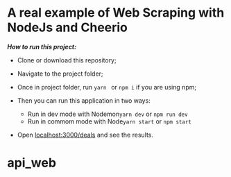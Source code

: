 # A real example of Web Scraping with NodeJs and Cheerio

***How to run this project:***
- Clone or download this repository;
- Navigate to the project folder;
- Once in project folder, run ```yarn ``` or ```npm i``` if you are using npm;
- Then you can run this application in two ways:  
  - Run in dev mode with Nodemon```yarn dev``` or ```npm run dev```
  - Run in commom mode with Node```yarn start``` or ```npm start```

- Open [localhost:3000/deals](http://localhost:3000/deals) and see the results.
# api_web
